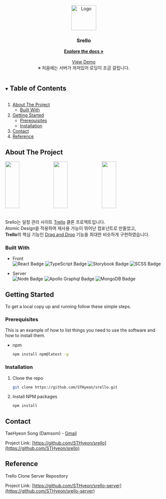 <!--
*** Thanks for checking out the Best-README-Template. If you have a suggestion
*** that would make this better, please fork the repo and create a pull request
*** or simply open an issue with the tag "enhancement".
*** Thanks again! Now go create something AMAZING! :D
***
***
***
*** To avoid retyping too much info. Do a search and replace for the following:
*** github_username, repo_name, twitter_handle, email, project_title, project_description
-->



<!-- PROJECT SHIELDS -->
<!--
*** I'm using markdown "reference style" links for readability.
*** Reference links are enclosed in brackets [ ] instead of parentheses ( ).
*** See the bottom of this document for the declaration of the reference variables
*** for contributors-url, forks-url, etc. This is an optional, concise syntax you may use.
*** https://www.markdownguide.org/basic-syntax/#reference-style-links
-->



<!-- PROJECT LOGO -->
<br />
<p align="center">
  <a href="https://github.com/STHyeon/srello">
    <img src="https://user-images.githubusercontent.com/37692675/104154612-ab0b4680-5428-11eb-9aa5-adb97e64606c.png" alt="Logo" width="80" height="80">
  </a>

  <h3 align="center">Srello</h3>

  <p align="center">
    <a href="https://github.com/STHyeon/srello"><strong>Explore the docs »</strong></a>
    <br />
    <br />
    <a href="https://srello.herokuapp.com">View Demo</a><br />
    <span>※ 처음에는 서버가 꺼저있어 로딩이 조금 걸립니다.</span>
  </p>
</p>



<!-- TABLE OF CONTENTS -->
<details open="open">
  <summary><h2 style="display: inline-block">Table of Contents</h2></summary>
  <ol>
    <li>
      <a href="#about-the-project">About The Project</a>
      <ul>
        <li><a href="#built-with">Built With</a></li>
      </ul>
    </li>
    <li>
      <a href="#getting-started">Getting Started</a>
      <ul>
        <li><a href="#prerequisites">Prerequisites</a></li>
        <li><a href="#installation">Installation</a></li>
      </ul>
    </li>
    <li><a href="#contact">Contact</a></li>
    <li><a href="#reference">Reference</a></li>
  </ol>
</details>



<!-- ABOUT THE PROJECT -->
## About The Project

<div>
  <img src="https://user-images.githubusercontent.com/37692675/90748146-c60bdb80-e30c-11ea-8657-54d19da226d0.png" width="30%" height="150px" />
  <img src="https://user-images.githubusercontent.com/37692675/90748488-374b8e80-e30d-11ea-9a9f-484a42158aa3.png" width="30%" height="150px" />
  <img src="https://user-images.githubusercontent.com/37692675/92566683-94f14c00-f2b7-11ea-9049-c16edc6fbc29.png" width="30%" height="150px" />
</div>

<br />
<p>
  Srello는 일정 관리 사이트 <a href="https://trello.com/">Trello</a> 클론 프로젝트입니다.<br />
  Atomic Design을 적용하여 재사용 가능이 뛰어난 컴포넌트로 만들었고,<br />
  <b>Trello</b>의 핵심 기능인 <ins>Drag and Drop</ins> 기능을 최대한 비슷하게 구현하였습니다.
</p>


### Built With

- Front <br />
![React Badge](https://img.shields.io/badge/React-61DAFB?style=for-the-badge&logo=React&logoColor=white) ![TypeScript Badge](https://img.shields.io/badge/TypeScript-3178c6?style=for-the-badge&logo=TypeScript&logoColor=white) ![Storybook Badge](https://img.shields.io/badge/Storybook-FF4785?style=for-the-badge&logo=Storybook&logoColor=white) ![SCSS Badge](https://img.shields.io/badge/SCSS-CC6699?style=for-the-badge&logo=Sass&logoColor=white) 

- Server <br />
![Node Badge](https://img.shields.io/badge/Node.js-339933?style=for-the-badge&logo=Node.js&logoColor=white) ![Apollo Graphql Badge](https://img.shields.io/badge/Apollo_GraphQL-311C87?style=for-the-badge&logo=Apollo-graphql&logoColor=white) ![MongoDB Badge](https://img.shields.io/badge/MongoDB-47a248?style=for-the-badge&logo=mongodb&logoColor=white) 



<!-- GETTING STARTED -->
## Getting Started

To get a local copy up and running follow these simple steps.

### Prerequisites

This is an example of how to list things you need to use the software and how to install them.
* npm
  ```sh
  npm install npm@latest -g
  ```

### Installation

1. Clone the repo
   ```sh
   git clone https://github.com/STHyeon/srello.git
   ```
2. Install NPM packages
   ```sh
   npm install
   ```



<!-- CONTACT -->
## Contact

TaeHyeon Song (Damsom) - [Gmail](mailto:th.damsom@gmail.com)

Project Link: [https://github.com/STHyeon/srello](https://github.com/STHyeon/srello)

<!-- Reference -->
## Reference

Trello Clone Server Repository

Project Link: [https://github.com/STHyeon/srello-server](https://github.com/STHyeon/srello-server)
